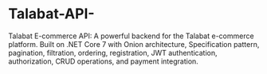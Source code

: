 # Talabat-API-
Talabat E-commerce API: A powerful backend for the Talabat e-commerce platform. Built on .NET Core 7 with Onion architecture, Specification pattern, pagination, filtration, ordering, registration, JWT authentication, authorization, CRUD operations, and payment integration.
